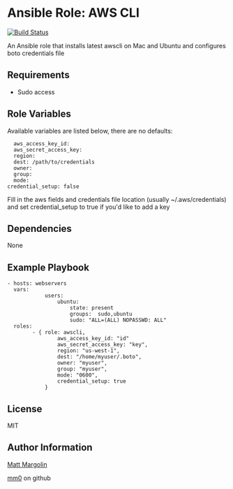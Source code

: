 Ansible Role: AWS CLI
=====================

[![Build Status](https://travis-ci.org/mm0/ansible-role-awscli.svg?branch=master)](https://travis-ci.org/mm0/ansible-role-awscli)


An Ansible role that installs latest awscli on Mac and Ubuntu and configures boto credentials file


Requirements
---------------

- Sudo access


Role Variables
---------------

Available variables are listed below, there are no defaults:

      aws_access_key_id: 
      aws_secret_access_key:
      region:
      dest: /path/to/credentials
      owner: 
      group: 
      mode: 
    credential_setup: false

Fill in the aws fields and credentials file location (usually ~/.aws/credentials) and set credential_setup to true if you'd like to add a key

Dependencies
---------------

None 

Example Playbook
---------------

    - hosts: webservers
      vars:
				users:
					ubuntu:
						state: present
						groups:  sudo,ubuntu
						sudo: "ALL=(ALL) NOPASSWD: ALL"
      roles:
			- { role: awscli,
					aws_access_key_id: "id"
					aws_secret_access_key: "key",
					region: "us-west-1",
					dest: "/home/myuser/.boto",
					owner: "myuser",
					group: "myuser",
					mode: "0600",
					credential_setup: true
				}

License
---------------

MIT

Author Information
------------------

[Matt Margolin](mailto:matt.margolin@gmail.com)

[mm0](https://github.com/mm0) on github

